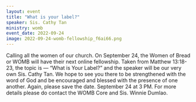 ```yaml
---
layout: event
title: "What is your label?"
speaker: Sis. Cathy Tan
ministry: womb
event_date: 2022-09-24
image: 2022-09-24-womb-fellowship_f6ai66.png
---
```


Calling all the women of our church. On September 24, the Women of Bread
or WOMB will have their next online fellowship. Taken from Matthew 13:18-
23, the topic is — “What is Your Label?” and the speaker will be our very own
Sis. Cathy Tan. We hope to see you there to be strengthened with the word
of God and be encouraged and blessed with the presence of one another.
Again, please save the date. September 24 at 3 PM. For more details please
do contact the WOMB Core and Sis. Winnie Dumlao.
